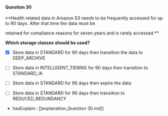 #### Question  30

**Health related data in Amazon S3 needs to be frequently accessed for up to 90 days. After that time the data must be

retained for compliance reasons for seven years and is rarely accessed.**

**Which storage classes should be used?**

- [x] Store data in STANDARD for 90 days then transition the data to DEEP_ARCHIVE

- [ ] Store data in INTELLIGENT_TIERING for 90 days then transition to STANDARD_IA

- [ ] Store data in STANDARD for 90 days then expire the data

- [ ] Store data in STANDARD for 90 days then transition to REDUCED_REDUNDANCY

- hasExplain:: [[explanation_Question  30.md]]
